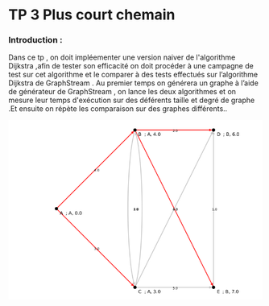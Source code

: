 # TP 3 Plus court chemain

### Introduction :
Dans ce tp , on  doit impléementer une version naiver de l'algorithme Dijkstra
,afin de tester son efficacité on doit procéder à une campagne de test sur cet algorithme et le comparer à des tests effectués sur l’algorithme Dijkstra de GraphStream .
Au premier temps on générera un graphe à l’aide de générateur de GraphStream , on lance les deux algorithmes et on mesure leur temps d'exécution sur des déférents taille  et degré de graphe .Et ensuite on répète les comparaison sur des graphes différents..

![Test algorithme DijkstraNaive ](data/2graph.png)   


